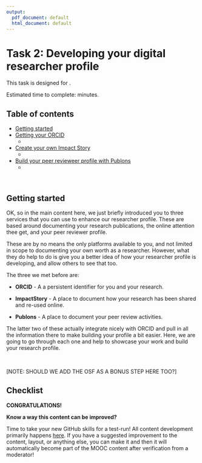 ```yaml
---
output:
  pdf_document: default
  html_document: default
---
```

# Task 2: Developing your digital researcher profile

This task is designed for .

Estimated time to complete:  minutes.

## Table of contents

* [Getting started](#Getting_started)
* [Getting your ORCID](#)
  * [](#)
* [Create your own Impact Story](#)
  * [](#)
* [Build your peer revieweer profile with Publons](#)
  * [](#)


<br/>

## Getting started <a name="Getting_started"></a>

OK, so in the main content here, we just briefly introduced you to three services that you can use to enhance our researcher profile. These are based around documenting your research publications, the online attention thee get, and your peer reviewer profile. 

These are by no means the only platforms available to you, and not limited in scope to documenting your own worth as a researcher. However, what they do help to do is give you a better idea of how your researcher profile is developing, and allow others to see that too.

The three we met before are:

* **ORCID** - A a persistent identifier for you and your research.

* **ImpactStory** - A place to document how your research has been shared and re-used online.

* **Publons** - A place to document your peer review activities.

The latter two of these actually integrate nicely with ORCID and pull in all the information there to make building your profile a bit easier. Here, we are going to go through each one and help to showcase your work and build your research profile.

<br/>

[NOTE: SHOULD WE ADD THE OSF AS A BONUS STEP HERE TOO?]


## Checklist <a name="Checklist"></a>


**CONGRATULATIONS!** 



**Know a way this content can be improved?**

Time to take your new GitHub skills for a test-run! All content development primarily happens [here](https://github.com/OpenScienceMOOC/Module-1-Open-Principles/blob/master/content_development/Task_2.md). If you have a suggested improvement to the content, layout, or anything else, you can make it and then it will automatically become part of the MOOC content after verification from a moderator! 


